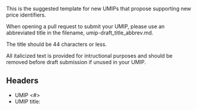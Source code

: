 This is the suggested template for new UMIPs that propose supporting new price identifiers.

When opening a pull request to submit your UMIP, please use an abbreviated title in the filename, umip-draft_title_abbrev.md.

The title should be 44 characters or less. 

All italicized text is provided for intructional purposes and should be removed before draft submission if unused in your UMIP.

## Headers
- UMIP <#> 
- UMIP title: <title>
- Author (name or username and email)
- Status: <Draft, Last Call, Approved, Final, Abandoned, Rejected> 
- Created: <date created on>


## Identifier Specifications

- Identifier Name: *(BTCUSD)*
- Data Source(s): (*Binance, Kraken, Coinbase)*
- Result Processing: *(Median)*
- Input Processing: *(None. Human intervention in extreme circumstances where the result differs from broad market consensus.)*
- Decimals: *(4, .0001)*
- Rounding: *(greater than or equal to ‘.00005’ rounds up, less than rounds down)*
- Available data granularity: *(1 second)*

All timestamps should be rounded back to the nearest available data point.


## Price Calculation Methodology 

*Provide example endpoints to get price data at a specific timestamp for the chosen markets.*

| Data Source | Endpoint | Response field to use |
|------------|-----------|-----------|
| Coinbase | https://api.cryptowat.ch/markets/coinbase-pro/ethusd/ohlc?after=1598918400&before=1598918400&periods=60&apikey=XXXX | price |

*These endpoints should provide more than 72 hours worth of historical data availablity. They should also provide prices at a rate more often than once per hour.*

*What additional steps need to happen to the data after being queried?*

## Rationale for Data Sources
*(Bitstamp, Binance, and Kraken were chosen because they have the highest volume for these assets.  We choose USDT instead of USD because the USDT/BTC pair is what is more commonly traded and the exchange rate between USD/USDT is not meaningfully variable.)*


## Price Feed
*Include a link to a PR to the UMA protocol repo with an example price feed that inherits this  [PriceFeedInterface](https://github.com/UMAprotocol/protocol/blob/master/packages/financial-templates-lib/src/price-feed/PriceFeedInterface.js):*

*Already supported price feeds that require no additional pull request include:*
- *Any currency pair available on [Cryptowatch](https://github.com/UMAprotocol/protocol/blob/master/packages/financial-templates-lib/src/price-feed/CryptoWatchPriceFeed.js)*
- *[Uniswap prices](https://github.com/UMAprotocol/protocol/blob/master/packages/financial-templates-lib/src/price-feed/UniswapPriceFeed.js)*
- *[Balancer prices](https://github.com/UMAprotocol/protocol/blob/master/packages/financial-templates-lib/src/price-feed/BalancerPriceFeed.js)*



